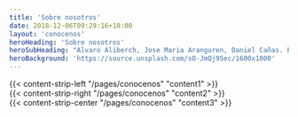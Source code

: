 ```yaml
---
title: 'Sobre nosotros'
date: 2018-12-06T09:29:16+10:00
layout: 'conocenos'
heroHeading: 'Sobre nosotros'
heroSubHeading: "Alvaro Aliberch, Jose Maria Aranguren, Daniel Cañas. Estudiantes de desarrollo de aplicaciones multiplataforma en la Universidad Europea de Madrid."
heroBackground: 'https://source.unsplash.com/sO-JmQj95ec/1600x1000'
---
```


<div>
{{< content-strip-left "/pages/conocenos" "content1" >}}
</div>
<div>
{{< content-strip-right "/pages/conocenos" "content2" >}}
</div>
<div>
{{< content-strip-center "/pages/conocenos" "content3" >}}
</div>
